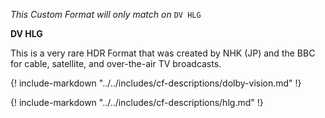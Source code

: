 <!-- markdownlint-disable MD041-->
_This Custom Format will only match on_ `DV HLG`

**DV HLG**<br>

This is a very rare HDR Format that was created by NHK (JP) and the BBC for cable, satellite, and over-the-air TV broadcasts.

{! include-markdown "../../includes/cf-descriptions/dolby-vision.md" !}

{! include-markdown "../../includes/cf-descriptions/hlg.md" !}
<!-- markdownlint-enable MD041-->
